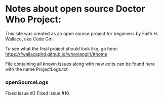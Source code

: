 # Notes about open source Doctor Who Project:

This site was created as an open source project for beginners by Faith H. Wallace, aka Code Girl.



To see what the final project should look like, go here:
https://fwallacephd.github.io/whoviangirl/#home

File containing all known issues along with new edits can be found here with the name ProjectLogs.txt

### openSourceLogs
Fixed issue #3
Fixed issue #16


